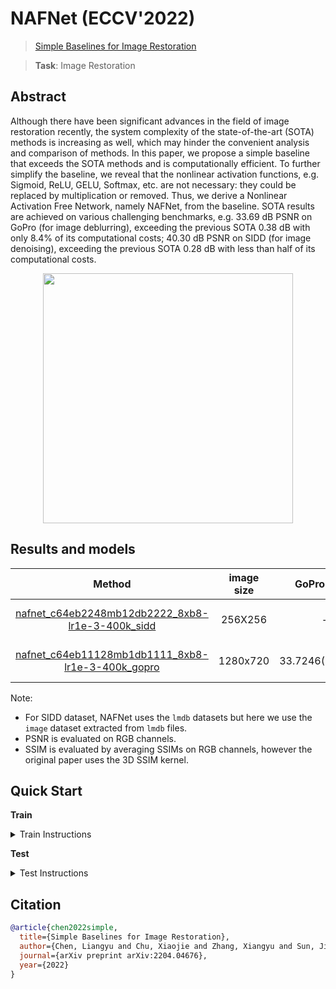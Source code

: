 # NAFNet (ECCV'2022)

> [Simple Baselines for Image Restoration](https://arxiv.org/abs/2204.04676)

> **Task**: Image Restoration

<!-- [ALGORITHM] -->

## Abstract

<!-- [ABSTRACT] -->

Although there have been significant advances in the field of image restoration recently, the system complexity of the state-of-the-art (SOTA) methods is increasing as well, which may hinder the convenient analysis and comparison of methods. In this paper, we propose a simple baseline that exceeds the SOTA methods and is computationally efficient. To further simplify the baseline, we reveal that the nonlinear activation functions, e.g. Sigmoid, ReLU, GELU, Softmax, etc. are not necessary: they could be replaced by multiplication or removed. Thus, we derive a Nonlinear Activation Free Network, namely NAFNet, from the baseline. SOTA results are achieved on various challenging benchmarks, e.g. 33.69 dB PSNR on GoPro (for image deblurring), exceeding the previous SOTA 0.38 dB with only 8.4% of its computational costs; 40.30 dB PSNR on SIDD (for image denoising), exceeding the previous SOTA 0.28 dB with less than half of its computational costs.

<!-- [IMAGE] -->

<div align=center >
 <img src="https://user-images.githubusercontent.com/43229734/199919292-81d307d9-144b-4d07-9f26-0c09d86e84a5.jpg" width="400"/>
</div >

## Results and models

|                            Method                            | image size |    GoPro PSNR    |   GoPro SSIM   |    SIDD PSNR     |   SIDD SSIM    | GPU Info |                            Download                            |
| :----------------------------------------------------------: | :--------: | :--------------: | :------------: | :--------------: | :------------: | :------: | :------------------------------------------------------------: |
| [nafnet_c64eb2248mb12db2222_8xb8-lr1e-3-400k_sidd](/configs/nafnet/nafnet_c64eb2248mb12db2222_8xb8-lr1e-3-400k_sidd.py) |  256X256   |        -         |       -        | 37.5855(40.3045) | 0.9095(0.9614) | 1 (A100) | [model](https://download.openmmlab.com/mmediting/nafnet/NAFNet-SIDD-midc64.pth) \| log(coming soon) |
| [nafnet_c64eb11128mb1db1111_8xb8-lr1e-3-400k_gopro](/configs/nafnet/nafnet_c64eb11128mb1db1111_8xb8-lr1e-3-400k_gopro.py) |  1280x720  | 33.7246(33.7103) | 0.9479(0.9668) |        -         |       -        | 1 (A100) | [model](https://download.openmmlab.com/mmediting/nafnet/NAFNet-GoPro-midc64.pth) \| log(coming soon) |

Note:

- For SIDD dataset, NAFNet uses the `lmdb` datasets but here we use the `image` dataset extracted from `lmdb` files.
- PSNR is evaluated on RGB channels.
- SSIM is evaluated by averaging SSIMs on RGB channels, however the original paper uses the 3D SSIM kernel.

## Quick Start

**Train**

<details>
<summary>Train Instructions</summary>

You can use the following commands to train a model with cpu or single/multiple GPUs.

```shell
# cpu train
CUDA_VISIBLE_DEVICES=-1 python tools/train.py configs/nafnet/nafnet_c64eb2248mb12db2222_8xb8-lr1e-3-400k_sidd.py

# single-gpu train
python tools/train.py configs/nafnet/nafnet_c64eb2248mb12db2222_8xb8-lr1e-3-400k_sidd.py

# multi-gpu train
./tools/dist_train.sh configs/nafnet/nafnet_c64eb2248mb12db2222_8xb8-lr1e-3-400k_sidd.py 8
```

For more details, you can refer to **Train a model** part in [train_test.md](/docs/en/user_guides/train_test.md#Train-a-model-in-MMEditing).

</details>

**Test**

<details>
<summary>Test Instructions</summary>

You can use the following commands to test a model with cpu or single/multiple GPUs.

```shell
# cpu test
CUDA_VISIBLE_DEVICES=-1 python tools/test.py configs/nafnet/nafnet_c64eb2248mb12db2222_8xb8-lr1e-3-400k_sidd.py /path/to/checkpoint

# single-gpu test
python tools/test.py configs/nafnet/nafnet_c64eb2248mb12db2222_8xb8-lr1e-3-400k_sidd.py /path/to/checkpoint

# multi-gpu test
./tools/dist_test.sh configs/nafnet/nafnet_c64eb2248mb12db2222_8xb8-lr1e-3-400k_sidd.py /path/to/checkpoint 8
```

Pretrained checkpoints will come soon.

For more details, you can refer to **Test a pre-trained model** part in [train_test.md](/docs/en/user_guides/train_test.md#Test-a-pre-trained-model-in-MMEditing).

</details>

## Citation

```bibtex
@article{chen2022simple,
  title={Simple Baselines for Image Restoration},
  author={Chen, Liangyu and Chu, Xiaojie and Zhang, Xiangyu and Sun, Jian},
  journal={arXiv preprint arXiv:2204.04676},
  year={2022}
}
```
